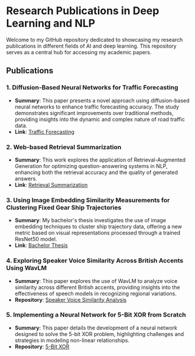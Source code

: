 # Research Publications in Deep Learning and NLP

Welcome to my GitHub repository dedicated to showcasing my research publications in different fields of AI and deep learning. This repository serves as a central hub for accessing my academic papers.

## Publications

### 1. Diffusion-Based Neural Networks for Traffic Forecasting

- **Summary**: This paper presents a novel approach using diffusion-based neural networks to enhance traffic forecasting accuracy. The study demonstrates significant improvements over traditional methods, providing insights into the dynamic and complex nature of road traffic data.
- **Link**: [Traffic Forecasting](https://github.com/BahneTP/Publications/blob/main/Diffusion-Based%20Neural%20Networks%20for%20Traffic%20Forecasting.pdf)

### 2. Web-based Retrieval Summarization

- **Summary**: This work explores the application of Retrieval-Augmented Generation for optimizing question-answering systems in NLP, enhancing both the retrieval accuracy and the quality of generated answers.
- **Link**: [Retrieval Summarization](https://github.com/BahneTP/Publications/blob/main/Web-based%20Retrieval%20Summarization.pdf)

### 3. Using Image Embedding Similarity Measurements for Clustering Fixed Gear Ship Trajectories

- **Summary**: My bachelor's thesis investigates the use of image embedding techniques to cluster ship trajectory data, offering a new metric based on visual representations processed through a trained ResNet50 model.
- **Link**: [Bachelor Thesis](https://github.com/BahneTP/Publications/blob/main/Bachelorthesis%20Bahne%20Thiel-Peters.pdf)

### 4. Exploring Speaker Voice Similarity Across British Accents Using WavLM

- **Summary**: This paper explores the use of WavLM to analyze voice similarity across different British accents, providing insights into the effectiveness of speech models in recognizing regional variations.
- **Repository**: [Speaker Voice Similarity Analysis](https://github.com/BahneTP/Speaker-Voice-Similarity-Analysis)

### 5. Implementing a Neural Network for 5-Bit XOR from Scratch

- **Summary**: This paper details the development of a neural network designed to solve the 5-bit XOR problem, highlighting challenges and strategies in modeling non-linear relationships.
- **Repository**: [5-Bit XOR](https://github.com/BahneTP/XOR)
